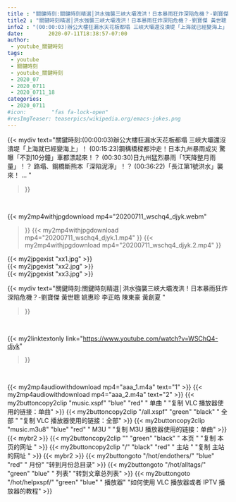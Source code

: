 ```yaml
---
title : "關鍵時刻:關鍵時刻精選│洪水強襲三峽大壩洩洪！日本暴雨狂炸深陷危機？-劉寶傑 黃世聰 姚惠珍 李正皓 陳東豪    黃創夏 "
title2 : "關鍵時刻精選│洪水強襲三峽大壩洩洪！日本暴雨狂炸深陷危機？-劉寶傑 黃世聰 姚惠珍 李正皓 陳東豪    黃創夏 "
info2 : "(00:00:03)辦公大樓狂漏水天花板都塌 三峽大壩還沒潰堤「上海就已經變海上」！ (00:15:23)鋼構橋樑都沖走！日本九州暴雨成災 驚曝「不到10分鐘」車都漂起來！？ (00:30:30)日九州猛烈暴雨「1天降整月雨量」！？ 路塌、鋼橋斷熊本「深陷泥濘」！？ (00:36:22)「長江第1號洪水」襲來！ ... "
date:        2020-07-11T18:38:57-07:00
author:
 - youtube_關鍵時刻
tags:
 - youtube
 - 關鍵時刻
 - youtube_關鍵時刻
 - 2020_07
 - 2020_0711
 - 2020_0711_18
categories:
 - 2020_0711
#icon:        "fas fa-lock-open"
#resImgTeaser: teaserpics/wikipedia.org/emacs-jokes.png
---
```


{{< mydiv text="關鍵時刻:(00:00:03)辦公大樓狂漏水天花板都塌 三峽大壩還沒潰堤「上海就已經變海上」！ (00:15:23)鋼構橋樑都沖走！日本九州暴雨成災 驚曝「不到10分鐘」車都漂起來！？ (00:30:30)日九州猛烈暴雨「1天降整月雨量」！？ 路塌、鋼橋斷熊本「深陷泥濘」！？ (00:36:22)「長江第1號洪水」襲來！ ... "
>}}
<br>


{{< my2mp4withjpgdownload mp4="20200711_wschq4_djyk.webm"
>}}
{{< my2mp4withjpgdownload mp4="20200711_wschq4_djyk.1.mp4"
>}}
{{< my2mp4withjpgdownload mp4="20200711_wschq4_djyk.2.mp4"
>}}

{{< my2jpgexist "xx1.jpg" >}}<br>
{{< my2jpgexist "xx2.jpg" >}}<br>
{{< my2jpgexist "xx3.jpg" >}}<br>



{{< mydiv text="關鍵時刻:關鍵時刻精選│洪水強襲三峽大壩洩洪！日本暴雨狂炸深陷危機？-劉寶傑 黃世聰 姚惠珍 李正皓 陳東豪    黃創夏 "
>}}
<br>

{{< my2linktextonly link="https://www.youtube.com/watch?v=WSChQ4-djyk"
>}}


<br>

{{< my2mp4audiowithdownload mp4="aaa_1.m4a"    text="1" >}}
{{< my2mp4audiowithdownload mp4="aaa_2.m4a"    text="2" >}}
{{< my2buttoncopy2clip "music.xspf"        "blue"   "red"    " 单曲 "  "复制 VLC 播放器使用的链接：单曲" >}} {{< my2buttoncopy2clip "/all.xspf"         "green"  "black"  " 全部 "  "复制 VLC 播放器使用的链接：全部" >}} {{< my2buttoncopy2clip "music.m3u8"        "blue"   "red"    " M3U  "    "复制 M3U 播放器使用的链接：单曲" >}} {{< mybr2 >}} {{< my2buttoncopy2clip ""                  "green"  "black"  " 本页 "    "复制 本页的网址 " >}} {{< my2buttoncopy2clip "/"                 "black"  "red"    " 主站 "    "复制 主站的网址 " >}} {{< mybr2 >}} {{< my2buttongoto      "/hot/endothers/"   "blue"   "red"    " 月份"   "转到月份总目录" >}} {{< my2buttongoto      "/hot/alltags/"     "green"  "blue"   " 列表"   "转到文章总列表" >}} {{< my2buttongoto      "/hot/helpxspf/"    "green"  "blue"   " 播放器" "如何使用 VLC 播放器或者 IPTV 播放器的教程" >}} 
